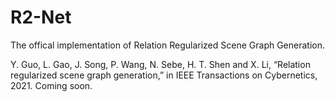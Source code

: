 # R2-Net
The offical implementation of Relation Regularized Scene Graph Generation.

Y. Guo, L. Gao, J. Song, P. Wang, N. Sebe, H. T. Shen and X. Li, “Relation regularized scene graph generation,” in IEEE Transactions on Cybernetics, 2021.
Coming soon.
